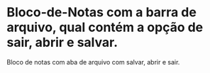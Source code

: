 # Bloco-de-Notas com a barra de arquivo, qual contém a opção de sair, abrir e salvar.
Bloco de notas com aba de arquivo com salvar, abrir e sair.
